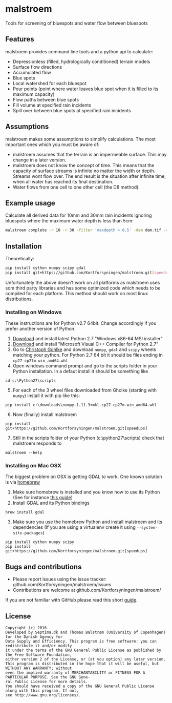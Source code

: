 malstroem
=========
Tools for screening of bluespots and water flow between bluespots

Features
--------
malstroem provides command line tools and a python api to calculate:

* Depressionless (filled, hydrologically conditioned) terrain models
* Surface flow directions
* Accumulated flow
* Blue spots
* Local watershed for each bluespot
* Pour points (point where water leaves blue spot when it is filled to its maximum capacity)
* Flow paths between blue spots
* Fill volume at specified rain incidents
* Spill over between blue spots at specified rain incidents

Assumptions
-----------
malstroem makes some assumptions to simplify calculations. The most important ones which you must be aware of:

* malstroem assumes that the terrain is an impermeable surface. This may change in a later version.
* malstroem does not know the concept of time. This means that the capacity of surface streams is infinite no matter the
width or depth. Streams wont flow over. The end result is the situation after infinite time, when all water has reached
its final destination.
* Water flows from one cell to one other cell (the D8 method).

Example usage
-------------
Calculate all derived data for 10mm and 30mm rain incidents ignoring bluespots where the maximum water depth is less than 5cm:

```bash
malstroem complete -r 10 -r 30 -filter 'maxdepth > 0.5' -dem dem.tif -outdir c:\outputdirectory
```


Installation
------------

Theoretically:

```bash
pip install cython numpy scipy gdal
pip install git+https://github.com/Kortforsyningen/malstroem.git[speedups]
```

Unfortunately the above doesn't work on all platforms as malstroem uses som third party libraries and has some optimized code which needs to be compiled for each platform. This method should work on most linux distributions.

### Installing on Windows

These instructions are for Python v2.7 64bit. Change accordingly if you prefer another version of Python.

 1. [Download](https://www.python.org/downloads/windows/) and install latest Python 2.7 "Windows x86-64 MSI installer" 
 2. [Download](https://www.microsoft.com/en-us/download/details.aspx?id=44266) and install "Microsoft Visual C++ Compiler for Python 2.7"
 3. Go to [Christoph Gohlke](http://www.lfd.uci.edu/~gohlke/pythonlibs/) and download `numpy`, `gdal` and `scipy` wheels matching your python. For Python 2.7 64 bit it should be files ending in `cp27‑cp27m‑win_amd64.whl`
 4. Open windows command prompt and go to the scripts folder in your Python installation. In a defaut install it should be something like
  ```
  cd c:\Python27\scripts
  ```
 5. For each of the 3 wheel files downloaded from Gholke (starting with `numpy`) install it with pip like this:
 ```
 pip install c:\downloads\numpy‑1.11.3+mkl‑cp27‑cp27m‑win_amd64.whl
 ```
 6. Now (finally) install malstroem
 ```
 pip install git+https://github.com/Kortforsyningen/malstroem.git[speedups]
 ```
 7. Still in the scripts folder of your Python (c:\python27\scripts) check that malstroem responds to
 ```
 malstroem --help
 ```
 
### Installing on Mac OSX
 The biggest problem on OSX is getting GDAL to work. One known solution is via [homebrew](http://brew.sh/)
 1. Make sure homebrew is installed and you know how to use its Python (See for instance [this guide](http://docs.python-guide.org/en/latest/starting/install/osx/))
 2. Install GDAL and its Python bindings
 
  ```
  brew install gdal
  ```
 3. Make sure you use the homebrew Python and install malstroem and its dependencies (If you are using a virtualenv create       it using `--system-site-packages`) 
 
  ```
  pip install cython numpy scipy
  pip install git+https://github.com/Kortforsyningen/malstroem.git[speedups]
  ```

Bugs and contributions
----------------------
- Please report issues using the issue tracker: github.com/Kortforsyningen/malstroem/issues
- Contributions are welcome at github.com/Kortforsyningen/malstroem/

If you are not familiar with GitHub please read this short [guide](https://guides.github.com/activities/contributing-to-open-source/).

License
-------
```
Copyright (c) 2016
Developed by Septima.dk and Thomas Balstrøm (University of Copenhagen) for the Danish Agency for
Data Supply and Efficiency. This program is free software: you can redistribute it and/or modify
it under the terms of the GNU General Public License as published by the Free Software Foundation,
either version 2 of the License, or (at you option) any later version.
This program is distributed in the hope that it will be useful, but WITHOUT ANY WARRANTY; without
even the implied warranty of MERCHANTABILITY or FITNESS FOR A PARTICULAR PORPOSE. See the GNU Gene-
ral Public License for more details.
You should have received a copy of the GNU General Public License along with this program. If not,
see http://www.gnu.org/licenses/.
```
